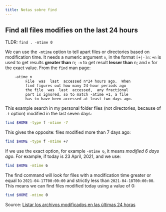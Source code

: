 ```yaml
--- 
title: Notas sobre find
---
```



## Find all files modifies on the last 24 hours

TLDR: `find . -mtime 0`

We can use the `-mtime` option to tell apart files or directories based
on modification time. It needs a numeric argument `n`, in the format
`[+|-]n`: `+n` is used to get results **greater than** n; `-n` to
get result **lesser than** n; and `n` for the exact value. From
the `find` man page:

```
    -atime n
         File  was  last  accessed n*24 hours ago.  When
         find figures out how many 24-hour periods ago
         the file  was  last  accessed,  any fractional
         part is ignored, so to match -atime +1, a file
         has to have been accessed at least two days ago.
```

This example search in my personal folder files (not directories,
because of `-t` option) modified in the last seven days:

```bash
find $HOME -type f -mtime -7
```

This gives the opposite: files modified more than 7 days ago:

```bash
find $HOME -type f -mtime +7
```

If we use the exact option, for example `-mtime 6`, it means *modified 6
days ago*. For example, if today is 23 April, 2021, and we use:

```bash
find $HOME -mtime 6
```

The find command will look for files with a modification time greater or
equal to `2021-04-17T00:00:00` and strictly less than
`2021-04-18T00:00:00`. This means we can find files modified today using
a value of 0:

```bash
find $HOME -mtime 0
```

Source: [Listar los archivos modificados en las últimas 24
horas](https://www.linuxito.com/gnu-linux/nivel-alto/400-listar-los-archivos-modificados-en-las-ultimas-24-horas)
